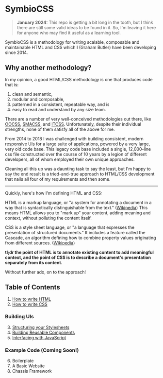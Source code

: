 # SymbioCSS

> **January 2024:** This repo is getting a bit long in the tooth, but I think there are still some valid ideas to be found in it. So, I'm leaving it here for anyone who may find it useful as a learning tool.

SymbioCSS is a methodology for writing scalable, composable and maintainable HTML and CSS which I (Graham Butler) have been developing since 2014.

## Why another methodology?
In my opinion, a good HTML/CSS methodology is one that produces code that is:

1. clean and semantic,
2. modular and composable,
3. patterned in a consistent, repeatable way, and is
4. easy to read and understand by any size team.

There are a number of very well-conceived methodologies out there, like [OOCSS](https://github.com/stubbornella/oocss/wiki), [SMACSS](https://smacss.com/), and [ITCSS](http://itcss.io/). Unfortunately, despite their individual strengths, none of them satisfy all of the above for me.

From 2014 to 2018 I was challenged with building consistent, modern responsive UIs for a large suite of applications, powered by a very large, very old code base. This legacy code base included a single, 12,000-line css file constructed over the course of 10 years by a legion of different developers, all of whom employed their own unique approaches.

Cleaning all this up was a daunting task to say the least, but I'm happy to say the end result is a tried-and-true approach to HTML/CSS development that nails all four of my requirements and then some.

---

Quickly, here's how I'm defining HTML and CSS:

HTML is a markup language, or "a system for annotating a document in a way that is syntactically distinguishable from the text." ([Wikipedia](https://en.wikipedia.org/wiki/Markup_language)) This means HTML allows you to "mark up" your content, adding meaning and context, without polluting the content itself.

CSS is a style sheet language, or "a language that expresses the presentation of structured documents." It includes a feature called the Cascade, an algorithm defining how to combine property values originating from different sources. ([Wikipedia](https://en.wikipedia.org/wiki/Style_sheet_language))

**tl;dr the point of HTML is to annotate existing content to add meaningful context, and the point of CSS is to describe a document's presentation separately from its content.**

Without further ado, on to the approach!

## Table of Contents

1. [How to write HTML](./01_html.md)
2. [How to write CSS](./02_css.md)

### Building UIs
3. [Structuring your Stylesheets](./03_structuring-your-style-sheets.md)
4. [Building Reusable Components](./04_building-reusable-components.md)
5. [Interfacing with JavaScript](./05_interfacing-with-javascript.md)

### Example Code (Coming Soon!)
6. Boilerplate
7. A Basic Website
8. Chassis Framework
